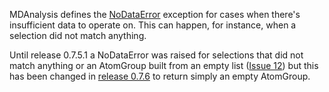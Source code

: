 MDAnalysis defines the [NoDataError](http://devdocs.mdanalysis.org/documentation_pages/core/AtomGroup.html?highlight=nodataerror#MDAnalysis.core.AtomGroup.NoDataError) exception for cases when there's insufficient data to operate on. This can happen, for instance, when a selection did not match anything.

Until release 0.7.5.1 a NoDataError was raised for  selections that did not match anything or an AtomGroup built from an empty list ([Issue 12](http://issues.mdanalysis.org/12)) but this has been changed in [release 0.7.6](ReleaseNotes076) to return simply an empty AtomGroup.
